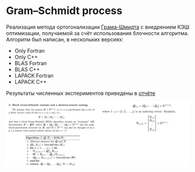 # Gram–Schmidt process
Реализация метода ортогонализации [Грама-Шмидта](https://ru.wikipedia.org/wiki/Процесс_Грама_―_Шмидта) с внедрением КЭШ оптимизации, получаемой за счёт использования блочности алгоритма.
Алгоритм был написан, в нескольких версиях:
- Only Fortran
- Only C++
- BLAS Fortran
- BLAS C++
- LAPACK Fortran
- LAPACK C++

Результаты численных экспериментов приведены в [отчёте](https://github.com/DrEternity/Gram_Schmidt_process/blob/main/presentation.pdf)

![Псевдокод алгоритма:](https://github.com/DrEternity/Gram_Schmidt_process/blob/main/pseudocode.jpg?raw=true)

